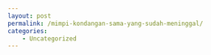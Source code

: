 ```yaml
---
layout: post
permalink: /mimpi-kondangan-sama-yang-sudah-meninggal/
categories:
    - Uncategorized
---
```



